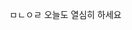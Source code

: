 ㅁㄴㅇㄹ
오늘도 열심히 하세요

<!---
crew8264/crew8264 is a ✨ special ✨ repository because its `README.md` (this file) appears on your GitHub profile.
You can click the Preview link to take a look at your changes.
--->
